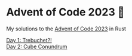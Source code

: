 # Advent of Code 2023 🎄

My solutions to the [Advent of Code 2023](https://adventofcode.com/2023/) in Rust

[Day 1: Trebuchet?!](https://github.com/dellink/advent-of-code/blob/main/2023/src/bin/01.rs)\
[Day 2: Cube Conundrum](https://github.com/dellink/advent-of-code/blob/main/2023/src/bin/02.rs)
